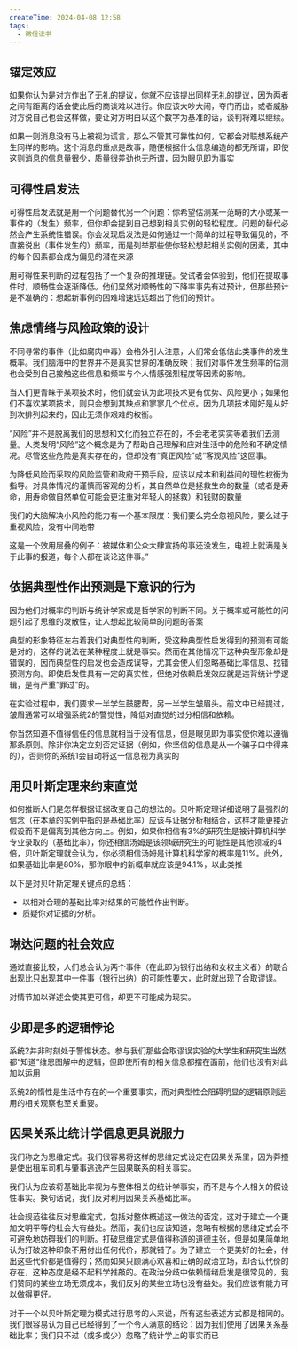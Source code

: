 ```yaml
---
createTime: 2024-04-08 12:58
tags:
  - 微信读书
---
```

## 锚定效应

如果你认为是对方作出了无礼的提议，你就不应该提出同样无礼的提议，因为两者之间有距离的话会使此后的商谈难以进行。你应该大吵大闹，夺门而出，或者威胁对方说自己也会这样做，要让对方明白以这个数字为基准的话，谈判将难以继续。

如果一则消息没有马上被视为谎言，那么不管其可靠性如何，它都会对联想系统产生同样的影响。这个消息的重点是故事，随便根据什么信息编造的都无所谓，即使这则消息的信息量很少，质量很差劲也无所谓，因为眼见即为事实

## 可得性启发法

可得性启发法就是用一个问题替代另一个问题：你希望估测某一范畴的大小或某一事件的（发生）频率，但你却会提到自己想到相关实例的轻松程度。问题的替代必然会产生系统性错误。你会发现启发法是如何通过一个简单的过程导致偏见的，不直接说出（事件发生的）频率，而是列举那些使你轻松想起相关实例的因素，其中的每个因素都会成为偏见的潜在来源

用可得性来判断的过程包括了一个复杂的推理链。受试者会体验到，他们在提取事件时，顺畅性会逐渐降低。他们显然对顺畅性的下降率事先有过预计，但那些预计是不准确的：想起新事例的困难增速远远超出了他们的预计。

## 焦虑情绪与风险政策的设计

不同寻常的事件（比如腐肉中毒）会格外引人注意，人们常会低估此类事件的发生概率。我们脑海中的世界并不是真实世界的准确反映；我们对事件发生频率的估测也会受到自己接触这些信息和频率与个人情感强烈程度等因素的影响。

当人们更青睐于某项技术时，他们就会认为此项技术更有优势、风险更小；如果他们不喜欢某项技术，则只会想到其缺点和寥寥几个优点。因为几项技术刚好是从好到次排列起来的，因此无须作艰难的权衡。

“风险”并不是脱离我们的思想和文化而独立存在的，不会老老实实等着我们去测量。人类发明“风险”这个概念是为了帮助自己理解和应对生活中的危险和不确定情况。尽管这些危险是真实存在的，但却没有“真正风险”或“客观风险”这回事。

为降低风险而采取的风险监管和政府干预手段，应该以成本和利益间的理性权衡为指导。对具体情况的谨慎而客观的分析，其自然单位是拯救生命的数量（或者是寿命，用寿命做自然单位可能会更注重对年轻人的拯救）和钱财的数量

我们的大脑解决小风险的能力有一个基本限度：我们要么完全忽视风险，要么过于重视风险，没有中间地带

这是一个效用层叠的例子：被媒体和公众大肆宣扬的事还没发生，电视上就满是关于此事的报道，每个人都在谈论这件事。”

## 依据典型性作出预测是下意识的行为

因为他们对概率的判断与统计学家或是哲学家的判断不同。关于概率或可能性的问题引起了思维的发散性，让人想起比较简单的问题的答案

典型的形象特征左右着我们对典型性的判断，受这种典型性启发得到的预测有可能是对的，这样的说法在某种程度上就是事实。然而在其他情况下这种典型形象却是错误的，因而典型性的启发也会造成误导，尤其会使人们忽略基础比率信息、找错预测方向。即使启发性具有一定的真实性，但绝对依赖启发效应就是违背统计学逻辑，是有严重“罪过”的。

在实验过程中，我们要求一半学生鼓腮帮，另一半学生皱眉头。前文中已经提过，皱眉通常可以增强系统2的警觉性，降低对直觉的过分相信和依赖。

你当然知道不值得信任的信息就相当于没有信息，但是眼见即为事实使你难以遵循那条原则。除非你决定立刻否定证据（例如，你坚信的信息是从一个骗子口中得来的），否则你的系统1会自动将这一信息视为真实的

## 用贝叶斯定理来约束直觉

如何推断人们是怎样根据证据改变自己的想法的。贝叶斯定理详细说明了最强烈的信念（在本章的实例中指的是基础比率）应该与证据分析相结合，这样才能更接近假设而不是偏离到其他方向上。例如，如果你相信有3%的研究生是被计算机科学专业录取的（基础比率），你还相信汤姆是该领域研究生的可能性是其他领域的4倍，贝叶斯定理就会认为，你必须相信汤姆是计算机科学家的概率是11%。此外，如果基础比率是80%，那你眼中的新概率就应该是94.1%，以此类推

以下是对贝叶斯定理关键点的总结：
- 以相对合理的基础比率对结果的可能性作出判断。
- 质疑你对证据的分析。

## 琳达问题的社会效应

通过直接比较，人们总会认为两个事件（在此即为银行出纳和女权主义者）的联合出现比只出现其中一件事（银行出纳）的可能性要大，此时就出现了合取谬误。

对情节加以详述会使其更可信，却更不可能成为现实。

## 少即是多的逻辑悖论

系统2并非时刻处于警惕状态。参与我们那些合取谬误实验的大学生和研究生当然都“知道”维恩图解中的逻辑，但即使所有的相关信息都摆在面前，他们也没有对此加以运用

系统2的惰性是生活中存在的一个重要事实，而对典型性会阻碍明显的逻辑原则运用的相关观察也至关重要。

## 因果关系比统计学信息更具说服力

我们称之为思维定式。我们很容易将这样的思维定式设定在因果关系里，因为莽撞是使出租车司机与肇事逃逸产生因果联系的相关事实。

我们认为应该将基础比率视为与整体相关的统计学事实，而不是与个人相关的假设性事实。换句话说，我们反对利用因果关系基础比率。

社会规范往往反对思维定式，包括对整体概述这一做法的否定，这对于建立一个更加文明平等的社会大有益处。然而，我们也应该知道，忽略有根据的思维定式会不可避免地妨碍我们的判断。打破思维定式是值得称道的道德主张，但是如果简单地认为打破这种印象不用付出任何代价，那就错了。为了建立一个更美好的社会，付出这些代价都是值得的；然而如果只顾满心欢喜和正确的政治立场，却否认代价的存在，这种态度是经不起科学推敲的。在政治分歧中依赖情绪启发是很常见的，我们赞同的某些立场无须成本，我们反对的某些立场也没有益处。我们应该有能力可以做得更好。

对于一个以贝叶斯定理为模式进行思考的人来说，所有这些表述方式都是相同的。我们很容易认为自己已经得到了一个令人满意的结论：因为我们使用了因果关系基础比率；我们只不过（或多或少）忽略了统计学上的事实而已



